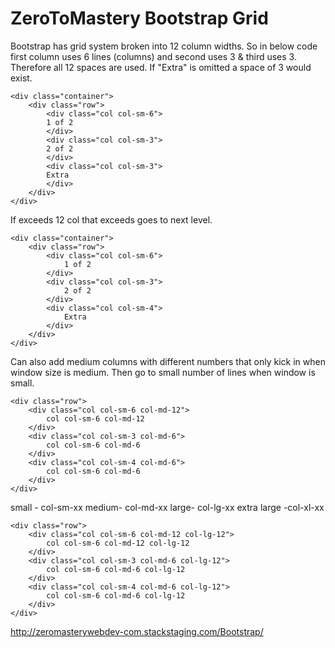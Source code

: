 # ZeroToMastery Bootstrap Grid



Bootstrap has grid system broken into 12 column widths. 
So in below code first column uses 6 lines (columns) and second uses 3 & third uses 3. Therefore all 12 spaces are used. 
If "Extra" is omitted a space of 3 would exist.

```
<div class="container">
	<div class="row">
		<div class="col col-sm-6">
		1 of 2	
		</div>
		<div class="col col-sm-3">
		2 of 2
		</div>
		<div class="col col-sm-3">
		Extra
		</div>
	</div>
</div>
```

If exceeds 12 col that exceeds goes to next level. 

```
<div class="container">
	<div class="row">
		<div class="col col-sm-6">
			1 of 2
		</div>
		<div class="col col-sm-3">
			2 of 2
		</div>
		<div class="col col-sm-4">
			Extra
		</div>
	</div>
</div>
```

Can also add medium columns with different numbers that only kick in when window size is medium. Then go to small number of lines when window is small. 
```
<div class="row">
	<div class="col col-sm-6 col-md-12">
		col col-sm-6 col-md-12
	</div>
	<div class="col col-sm-3 col-md-6">
		col col-sm-6 col-md-6
	</div>
	<div class="col col-sm-4 col-md-6">
		col col-sm-6 col-md-6
	</div>
</div>

```
small - col-sm-xx
medium- col-md-xx
large- col-lg-xx
extra large -col-xl-xx


```
<div class="row">
	<div class="col col-sm-6 col-md-12 col-lg-12">
		col col-sm-6 col-md-12 col-lg-12
	</div>
	<div class="col col-sm-3 col-md-6 col-lg-12">
		col col-sm-6 col-md-6 col-lg-12
	</div>
	<div class="col col-sm-4 col-md-6 col-lg-12">
		col col-sm-6 col-md-6 col-lg-12
	</div>
</div>

```

http://zeromasterywebdev-com.stackstaging.com/Bootstrap/


